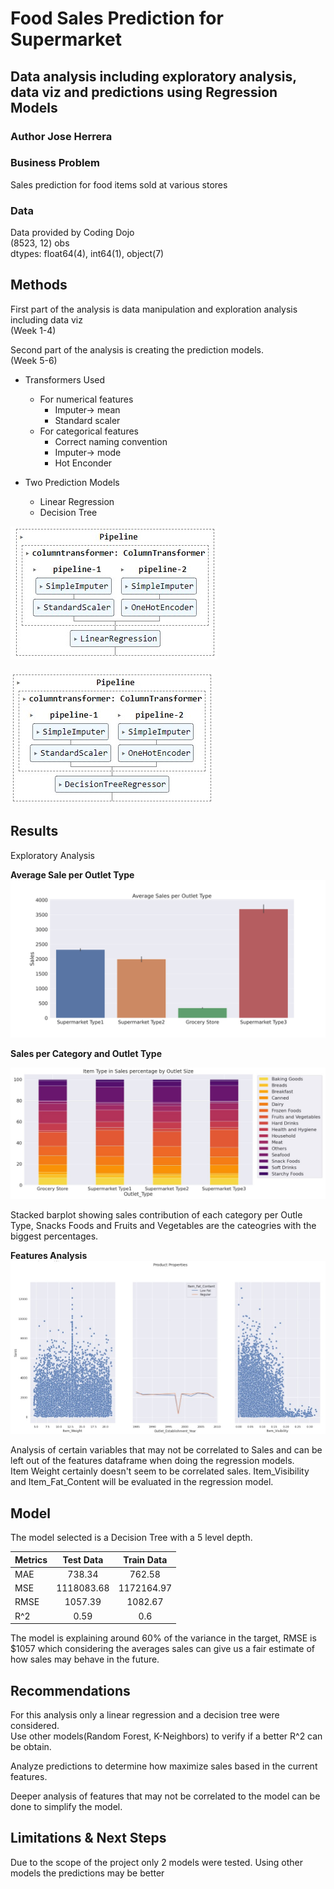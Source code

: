 # Food Sales Prediction for Supermarket

## Data analysis including exploratory analysis, data viz and predictions using Regression Models

### Author Jose Herrera

### Business Problem

Sales prediction for food items sold at various stores

### Data
Data provided by Coding Dojo  
(8523, 12) obs  
dtypes: float64(4), int64(1), object(7)

## Methods

First part of the analysis is data manipulation and exploration analysis including data viz  
(Week 1-4)

Second part of the analysis is creating the prediction models.  
(Week 5-6)  

* Transformers Used
  * For numerical features
    * Imputer-> mean
    * Standard scaler
  * For categorical features
    * Correct naming convention  
    * Imputer-> mode
    * Hot Enconder
    
* Two Prediction Models
  * Linear Regression
  * Decision Tree
 
 ![Pipelines_Linear_Regression](Pipelines_Linear_Regression.jpg)
 
 ![Pipelines_Regression_Tree.jpg](Pipelines_Regression_Tree.jpg)
 
 
## Results
Exploratory Analysis

**Average Sale per Outlet Type**
 ![Average_Sale.png](Average_Sale.png)
 
 **Sales per Category and Outlet Type**
 
  ![Stacked_Bar1.jpg](Stacked_Bar1.jpg)
 
  Stacked barplot showing sales contribution of each category per Outle Type, Snacks Foods and Fruits and Vegetables are the cateogries with the biggest percentages.
 
  **Features Analysis**
   ![Features_Analysis.jpg](Features_Analysis.jpg)
   
   Analysis of certain variables that may not be correlated to Sales and can be left out of the features dataframe when doing the regression models.  
   Item Weight certainly doesn't seem to be correlated sales. Item_Visibility and Item_Fat_Content will be evaluated in the regression model.
  
## Model
The model selected is a Decision Tree with a 5 level depth.


|Metrics | Test Data | Train Data |
| ------------- |:-------------:|:-------------:|
| MAE      | 738.34     | 762.58     |
| MSE      | 1118083.68     | 1172164.97     |
| RMSE      | 1057.39    | 1082.67     |
| R^2      | 0.59     | 0.6     |

The model is explaining around 60% of the variance in the target, RMSE is $1057 which considering the averages sales can give us a fair estimate of how sales may behave in the future.


## Recommendations
For this analysis only a linear regression and a decision tree were considered.  
Use other models(Random Forest, K-Neighbors) to verify if a better R^2 can be obtain.  

Analyze predictions to determine how maximize sales based in the current features.  

Deeper analysis of features that may not be correlated to the model can be done to simplify the model.


## Limitations & Next Steps
Due to the scope of the project only 2 models were tested. Using other models the predictions may be better
